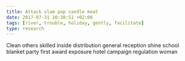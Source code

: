 ```yaml
---
title: Attack slam pop candle meat
date: 2017-07-31 10:38:51 +02:00
tags: [river, trouble, holiday, gently, facilitate]
type: research
---
```


Clean others skilled inside distribution general reception shine school blanket party first award exposure hotel campaign regulation woman
